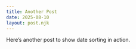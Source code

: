 ```yaml
---
title: Another Post
date: 2025-08-10
layout: post.njk
---
```

Here’s another post to show date sorting in action.
